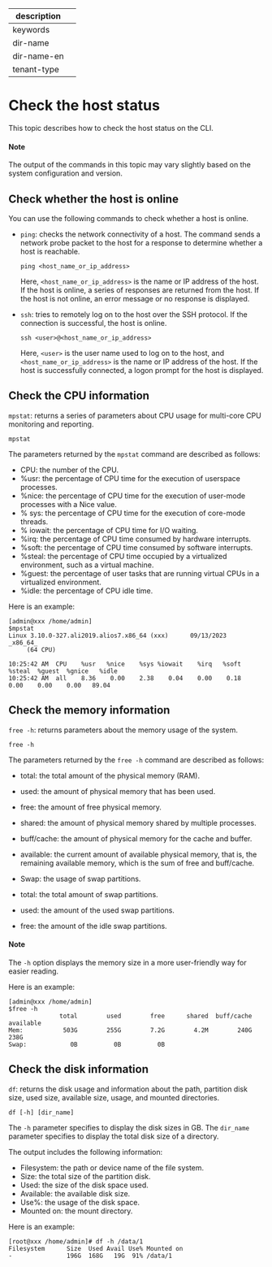 |description||
|---|---|
|keywords||
|dir-name||
|dir-name-en||
|tenant-type||

# Check the host status

This topic describes how to check the host status on the CLI.

<main id="notice" type='explain'>
  <h4>Note</h4>
  <p>The output of the commands in this topic may vary slightly based on the system configuration and version. </p>
</main>

## Check whether the host is online

You can use the following commands to check whether a host is online.

* `ping`: checks the network connectivity of a host. The command sends a network probe packet to the host for a response to determine whether a host is reachable.

   ```shell
   ping <host_name_or_ip_address>
   ```

   Here, `<host_name_or_ip_address>` is the name or IP address of the host. If the host is online, a series of responses are returned from the host. If the host is not online, an error message or no response is displayed.

* `ssh`: tries to remotely log on to the host over the SSH protocol. If the connection is successful, the host is online.

   ```shell
   ssh <user>@<host_name_or_ip_address>
   ```

   Here, `<user>` is the user name used to log on to the host, and `<host_name_or_ip_address>` is the name or IP address of the host. If the host is successfully connected, a logon prompt for the host is displayed.

## Check the CPU information

`mpstat`: returns a series of parameters about CPU usage for multi-core CPU monitoring and reporting.

```shell
mpstat
```

The parameters returned by the `mpstat` command are described as follows:

* CPU: the number of the CPU.
* %usr: the percentage of CPU time for the execution of userspace processes.
* %nice: the percentage of CPU time for the execution of user-mode processes with a Nice value.
* % sys: the percentage of CPU time for the execution of core-mode threads.
* % iowait: the percentage of CPU time for I/O waiting.
* %irq: the percentage of CPU time consumed by hardware interrupts.
* %soft: the percentage of CPU time consumed by software interrupts.
* %steal: the percentage of CPU time occupied by a virtualized environment, such as a virtual machine.
* %guest: the percentage of user tasks that are running virtual CPUs in a virtualized environment.
* %idle: the percentage of CPU idle time.

Here is an example:

```shell
[admin@xxx /home/admin]
$mpstat
Linux 3.10.0-327.ali2019.alios7.x86_64 (xxx)      09/13/2023      _x86_64_
     (64 CPU)

10:25:42 AM  CPU    %usr   %nice    %sys %iowait    %irq   %soft  %steal  %guest  %gnice   %idle
10:25:42 AM  all    8.36    0.00    2.38    0.04    0.00    0.18    0.00    0.00    0.00   89.04
```

## Check the memory information

`free -h`: returns parameters about the memory usage of the system.

```shell
free -h
```

The parameters returned by the `free -h` command are described as follows:

* total: the total amount of the physical memory (RAM).
* used: the amount of physical memory that has been used.
* free: the amount of free physical memory.
* shared: the amount of physical memory shared by multiple processes.
* buff/cache: the amount of physical memory for the cache and buffer.
* available: the current amount of available physical memory, that is, the remaining available memory, which is the sum of free and buff/cache.

* Swap: the usage of swap partitions.
* total: the total amount of swap partitions.
* used: the amount of the used swap partitions.
* free: the amount of the idle swap partitions.

<main id="notice" type='explain'>
  <h4>Note</h4>
  <p>The <code>-h</code> option displays the memory size in a more user-friendly way for easier reading. </p>
</main>

Here is an example:

```shell
[admin@xxx /home/admin]
$free -h
              total        used        free      shared  buff/cache   available
Mem:           503G        255G        7.2G        4.2M        240G        238G
Swap:            0B          0B          0B
```

## Check the disk information

`df`: returns the disk usage and information about the path, partition disk size, used size, available size, usage, and mounted directories.

```shell
df [-h] [dir_name]
```

The `-h` parameter specifies to display the disk sizes in GB. The `dir_name` parameter specifies to display the total disk size of a directory.

The output includes the following information:

* Filesystem: the path or device name of the file system.
* Size: the total size of the partition disk.
* Used: the size of the disk space used.
* Available: the available disk size.
* Use%: the usage of the disk space.
* Mounted on: the mount directory.

Here is an example:

```shell
[root@xxx /home/admin]# df -h /data/1
Filesystem      Size  Used Avail Use% Mounted on
-               196G  168G   19G  91% /data/1
```

<!-- ## References

If you use the OceanBase Cloud Platform (OCP) to manage OceanBase clusters, you can also check the host status in OCP.
For more information, see [Host management operations](https://www.oceanbase.com/docs/enterprise-oceanbase-ocp-cn-1000000000125637). -->
